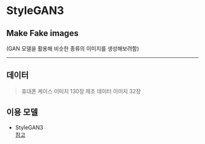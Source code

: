 # StyleGAN3

## Make Fake images  

(GAN 모델을 활용해 비슷한 종류의 이미지를 생성해보려함)  

------------------------------------------------------------------------------------------
## 데이터  

> 휴대폰 케이스 이미지 130장
> 제조 데이터 이미지 32장 

## 이용 모델  

+ StyleGAN3  
[참고](https://github.com/NVlabs/stylegan3)
  

